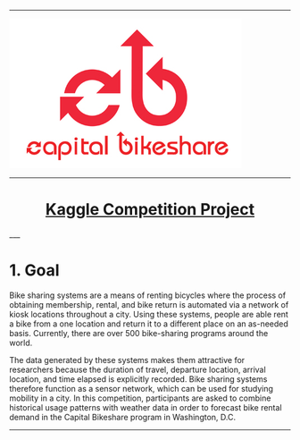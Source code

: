___

<a href='https://www.capitalbikeshare.com'> <img src='CapitalBikeshare_Logo.jpg' /></a>

___

<h1 align="center"><a href='https://www.kaggle.com/c/bike-sharing-demand'>Kaggle Competition Project</a></h3> 
___

# 1. Goal


Bike sharing systems are a means of renting bicycles where the process of obtaining membership, rental, and bike return is automated via a network of kiosk locations throughout a city. Using these systems, people are able rent a bike from a one location and return it to a different place on an as-needed basis. Currently, there are over 500 bike-sharing programs around the world.

The data generated by these systems makes them attractive for researchers because the duration of travel, departure location, arrival location, and time elapsed is explicitly recorded. Bike sharing systems therefore function as a sensor network, which can be used for studying mobility in a city. In this competition, participants are asked to combine historical usage patterns with weather data in order to forecast bike rental demand in the Capital Bikeshare program in Washington, D.C.


___